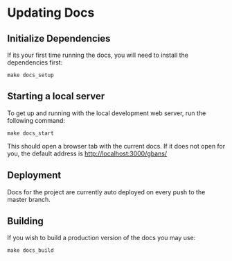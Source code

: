 # Updating Docs

## Initialize Dependencies

If its your first time running the docs, you will need to install the dependencies first:

```shell
make docs_setup
```

## Starting a local server

To get up and running with the local development web server, run the following command:

```shell
make docs_start
```

This should open a browser tab with the current docs. If it does not open for you, the default
address is [http://localhost:3000/gbans/](http://localhost:3000/gbans/)

## Deployment

Docs for the project are currently auto deployed on every push to the master branch.

## Building

If you wish to build a production version of the docs you may use:

```shell
make docs_build
```